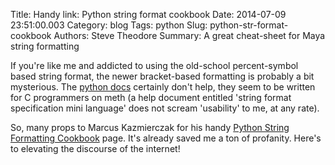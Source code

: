 Title: Handy link: Python string format cookbook
Date: 2014-07-09 23:51:00.003
Category: blog
Tags: python
Slug: python-str-format-cookbook
Authors: Steve Theodore
Summary: A great cheat-sheet for Maya string formatting

If you're like me and addicted to using the old-school percent-symbol based string format, the newer bracket-based formatting is probably a bit mysterious. The [python docs](https://docs.python.org/2/library/string.html#format-specification-mini-language) certainly don't help, they seem to be written for C programmers on meth (a help document entitled 'string format specification mini language' does not scream 'usability' to me, at any rate).  
  
So, many props to Marcus Kazmierczak for his handy [Python String Formatting Cookbook](http://mkaz.com/2012/10/10/python-string-format/) page. It's already saved me a ton of profanity. Here's to elevating the discourse of the internet!

